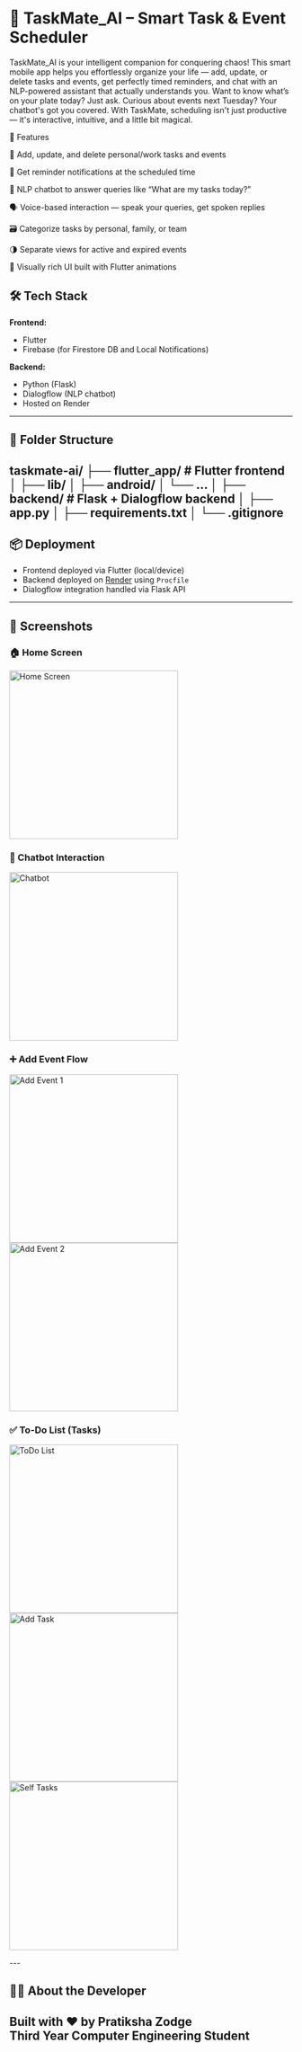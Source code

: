 # 🧠 TaskMate_AI – Smart Task & Event Scheduler
TaskMate_AI is your intelligent companion for conquering chaos! This smart mobile app helps you effortlessly organize your life — add, update, or delete tasks and events, get perfectly timed reminders, and chat with an NLP-powered assistant that actually understands you. Want to know what’s on your plate today? Just ask. Curious about events next Tuesday? Your chatbot's got you covered. With TaskMate, scheduling isn't just productive — it's interactive, intuitive, and a little bit magical.

🚀 Features

📅 Add, update, and delete personal/work tasks and events

🔔 Get reminder notifications at the scheduled time

🤖 NLP chatbot to answer queries like “What are my tasks today?”

🗣️ Voice-based interaction — speak your queries, get spoken replies

🗃️ Categorize tasks by personal, family, or team

🌗 Separate views for active and expired events

💫 Visually rich UI built with Flutter animations

## 🛠️ Tech Stack

**Frontend:**
- Flutter
- Firebase (for Firestore DB and Local Notifications)

**Backend:**
- Python (Flask)
- Dialogflow (NLP chatbot)
- Hosted on Render

---

## 📂 Folder Structure
taskmate-ai/
├── flutter_app/ # Flutter frontend
│ ├── lib/
│ ├── android/
│ └── ...
│
├── backend/ # Flask + Dialogflow backend
│ ├── app.py
│ ├── requirements.txt
│ └── .gitignore 
---

## 📦 Deployment

- Frontend deployed via Flutter (local/device)
- Backend deployed on [Render](https://render.com) using `Procfile`
- Dialogflow integration handled via Flask API

---
## 📸 Screenshots

### 🏠 Home Screen
<img src="screenshots/homescreen.jpg" alt="Home Screen" width="300"/>

### 🤖 Chatbot Interaction
<img src="screenshots/Chatbot.jpg" alt="Chatbot" width="300"/>

<h3>➕ Add Event Flow</h3>
<p float="left">
  <img src="screenshots/AddEvent1.jpg" alt="Add Event 1" width="300"/>
  <img src="screenshots/AddEvent2.jpg" alt="Add Event 2" width="300"/>
</p>

<h3>✅ To-Do List (Tasks)</h3>
<p float="left">
  <img src="screenshots/Todolist.jpg" alt="ToDo List" width="300"/>
  <img src="screenshots/addtask.jpg" alt="Add Task" width="300"/>
  <img src="screenshots/Selftasks.jpg" alt="Self Tasks" width="300"/>
</p>
---

## 🙋‍♀️ About the Developer

Built with ❤️ by Pratiksha Zodge  
Third Year Computer Engineering Student  
---
